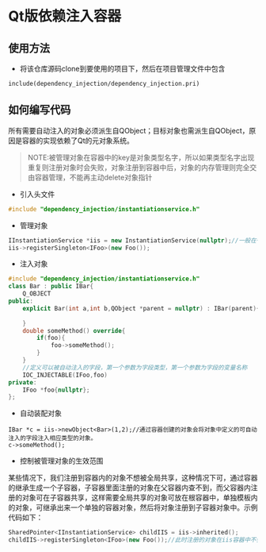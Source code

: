 # Qt版依赖注入容器

## 使用方法

- 将该仓库源码clone到要使用的项目下，然后在项目管理文件中包含
```
include(dependency_injection/dependency_injection.pri)
```

## 如何编写代码
所有需要自动注入的对象必须派生自QObject；目标对象也需派生自QObject，原因是容器的实现依赖了Qt的元对象系统。
> NOTE:被管理对象在容器中的key是对象类型名字，所以如果类型名字出现重复则注册对象时会失败，对象注册到容器中后，对象的内存管理则完全交由容器管理，不能再主动delete对象指针

- 引入头文件
```cpp
#include "dependency_injection/instantiationservice.h"
```
- 管理对象
```cpp
IInstantiationService *iis = new InstantiationService(nullptr);//一般在一个应用内只构造一个根容器对象
iis->registerSingleton<IFoo>(new Foo());
```

- 注入对象
```cpp
#include "dependency_injection/instantiationservice.h"
class Bar : public IBar{
    Q_OBJECT
public:
    explicit Bar(int a,int b,QObject *parent = nullptr) : IBar(parent){
    
	}
    double someMethod() override{
		if(foo){
			foo->someMethod();
		}
	}
	//定义可以被自动注入的字段，第一个参数为字段类型，第一个参数为字段的变量名称
    IOC_INJECTABLE(IFoo,foo)
private:
    IFoo *foo{nullptr};
};
```
- 自动装配对象
```
IBar *c = iis->newObject<Bar>(1,2);//通过容器创建的对象会将对象中定义的可自动注入的字段注入相应类型的对象。
c->someMethod();
```

- 控制被管理对象的生效范围

某些情况下，我们注册到容器内的对象不想被全局共享，这种情况下可，通过容器的继承生成一个子容器，子容器里面注册的对象在父容器内查不到，而父容器内注册的对象可在子容器共享，这样需要全局共享的对象可放在根容器中，单独模板内的对象，可继承出来一个单独的容器对象，然后将对象注册到子容器对象中。示例代码如下：
```cpp
SharedPointer<IInstantiationService> childIIS = iis->inherited();
childIIS->registerSingleton<IFoo>(new Foo());//此时注册的对象在iis容器中不会被自动注入到其他对象里面
```